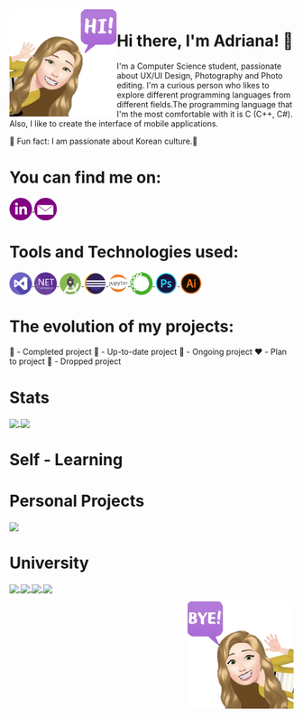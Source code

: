 <a>
     <img src = "Logo/avatarp.png" width = "auto" height="190px" align = "left"/> 
</a>

# Hi there, I'm Adriana! 👋
I'm a Computer Science student, passionate about UX/UI Design, Photography and Photo editing. I'm a curious person who likes to explore different programming languages from different fields.The programming language that I'm the most comfortable with it is C (C++, C#). Also, I like to create the interface of mobile applications.
    <p>   :hibiscus: Fun fact: I am passionate about Korean culture.:hibiscus:</p>
<!-- <a>
<img src = "Logo/annyeong.gif" width = "auto" height="140px" align = "right"/> 
</a>-->

# You can find me on:
<a href = "https://www.linkedin.com/in/adriana-giol-4a4b3b154/">
    <img src = "Logo/linkedin2.png" alt="Linkedin" width = "auto" height="40px" align="center" title="Linkedin"/>
</a>
<a href = "mailto:gioladriana@yahoo.com/">
    <img src = "Logo/email.png" alt="Email" width = "auto" height="40px" align="center"title="Email" />
</a>

# Tools and Technologies used:
<a href = "https://visualstudio.microsoft.com/">
    <img src = "Logo/visualstudio.png" alt="Visual Studio" width = "auto" height="40px" align="center" title="Microsoft Visual Studio" />
</a>
<a href = "https://dotnet.microsoft.com/download/dotnet-framework">
    <img src = "Logo/dot.png" alt=".NET Framework" width = "auto" height="40px" align="center" title=".NET Framework" />
</a>
<a href = "https://developer.android.com/studio">
    <img src = "Logo/android.png" alt="Android SDK" width = "auto" height="40px" align="center" title="Android SDK" />
</a>
<a href = "https://www.eclipse.org/downloads/">
    <img src = "Logo/eclipse.png" alt="Eclipse" width = "auto" height="40px" align="center" title="Eclipse"/>
</a>
<a href="https://jupyter.org/"/>
    <img src = "Logo/ju.png" alt="Jupyter Lab" width = "auto" height="40px" align="center"title="Jupyter Lab" /> 
</a> 

<a href = "https://www.anaconda.com/">
    <img src = "Logo/anaconda.png" alt="Anaconda" width = "auto" height="40px" align="center" title="Anaconda" />
</a>
<a href = "https://www.adobe.com/products/photoshop.html/">
    <img src = "Logo/photoshop.png" alt="Photoshop" width = "auto" height="40px" align="center"title="Adobe Photoshop" />
</a>
<a href = "https://www.adobe.com/products/illustrator.html/">
    <img src = "Logo/Ai.png" alt="Illustrator" width = "auto" height="40px" align="center"title="Adobe Illustrator" />
</a>

# The evolution of my projects:
💚 - Completed project
💛 - Up-to-date project
🧡 - Ongoing project
❤️ - Plan to project
🖤 - Dropped project
     
# Stats
<a href = "https://github.com/Adriana-Giol?tab=repositories">
  <img align = "center" src = "https://github-readme-stats.vercel.app/api?username=Adriana-Giol&count_private=true&show_icons=true&theme=jolly&include_all_commits=true&card_width=50px" />
</a>               
<a href = "https://github.com/Adriana-Giol?tab=repositories">
  <img align = "center" src = "https://github-readme-stats.vercel.app/api/top-langs/?username=Adriana-Giol&langs_count=5&count_private=true&theme=jolly&layout=compact&card_width=250px" />
</a>

# Self - Learning

# Personal Projects
</a>
<a href = "https://github.com/Adriana-Giol/Pachete-Software">
  <img src = "https://github-readme-stats.vercel.app/api/pin/?username=Adriana-Giol&repo=Pachete-Software&theme=jolly&hide_border" align = "center"/>
</a>

# University
<a href = "https://github.com/Adriana-Giol/CTS_1088_laborator">
  <img src = "https://github-readme-stats.vercel.app/api/pin/?username=Adriana-Giol&repo=CTS_1088_laborator&theme=jolly&hide_border" align = "center"/>
</a>
<a href = "https://github.com/Adriana-Giol/Programare-Aplicatii-Windows">
  <img src = "https://github-readme-stats.vercel.app/api/pin/?username=Adriana-Giol&repo=Programare-Aplicatii-Windows&theme=jolly&hide_border" align = "center"/>
</a>
</a>
<a href = "https://github.com/Adriana-Giol/Structuri-de-Date">
  <img src = "https://github-readme-stats.vercel.app/api/pin/?username=Adriana-Giol&repo=Structuri-de-Date&theme=jolly&hide_border" align = "center"/>
</a>
<a href = "https://github.com/Adriana-Giol/Programare-Orientata-Obiect">
  <img src = "https://github-readme-stats.vercel.app/api/pin/?username=Adriana-Giol&repo=Programare-Orientata-Obiect&theme=jolly&hide_border" align = "center"/>
</a>


<!--
<a href = "https://github.com/Adriana-Giol/Programare-Aplicatii-Windows">
  <img src = "https://github-readme-stats.vercel.app/api/pin/?username=Adriana-Giol&repo=Programare-Aplicatii-Windows&theme=jolly&hide_border" align = "center"/>
</a> -->


<p>
<a>
     <img src = "Logo/avatarpr.png" width = "auto" height="190px" align = "right"/> 
</a>
</p>

<!--
**Adriana-Giol/Adriana-Giol** is a ✨ _special_ ✨ repository because its `README.md` (this file) appears on your GitHub profile.

<!-- https://github.com/anuraghazra/github-readme-stats/blob/master/themes/README.md -- Theme Statistici github
https://github.com/anuraghazra/github-readme-stats#customization
-->
